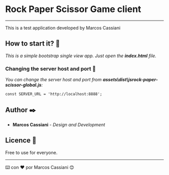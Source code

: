 # Rock Paper Scissor Game client
***

This is a test application developed by Marcos Cassiani

## How to start it? 🚀

_This is a simple bootstrap single view app. Just open the **index.html** file._

### Changing the server host and port 🔧

_You can change the server host and port from **assets\dist\jsrock-paper-scissor-global.js**:_
```
const SERVER_URL = 'http://localhost:8888';
```

## Author ✒️

* **Marcos Cassiani** - *Design and Development*

## Licence 📄

Free to use for everyone.

---
⌨️ con ❤️ por Marcos Cassiani 😊